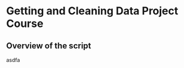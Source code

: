 Getting and Cleaning Data Project Course
========================================

Overview of the script
----------------------

asdfa
